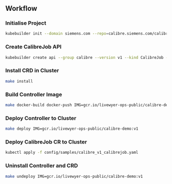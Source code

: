#

## Workflow

### Initialise Project

```bash
kubebuilder init --domain siemens.com --repo=calibre.siemens.com/calibrejob
```

### Create CalibreJob API

```bash
kubebuilder create api --group calibre --version v1 --kind CalibreJob --controller --resource
```

### Install CRD in Cluster

```bash
make install
```

### Build Controller Image

```bash
make docker-build docker-push IMG=gcr.io/livewyer-ops-public/calibre-demo:v1
```

### Deploy Controller to Cluster

```bash
make deploy IMG=gcr.io/livewyer-ops-public/calibre-demo:v1
```

### Deploy CalibreJob CR to Cluster

```bash
kubectl apply -f config/samples/calibre_v1_calibrejob.yaml
```

### Uninstall Controller and CRD

```bash
make undeploy IMG=gcr.io/livewyer-ops-public/calibre-demo:v1
```
